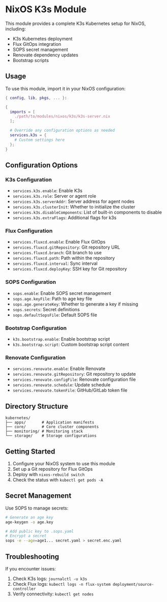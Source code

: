 # NixOS K3s Module

This module provides a complete K3s Kubernetes setup for NixOS, including:

- K3s Kubernetes deployment
- Flux GitOps integration
- SOPS secret management
- Renovate dependency updates
- Bootstrap scripts

## Usage

To use this module, import it in your NixOS configuration:

```nix
{ config, lib, pkgs, ... }:

{
  imports = [
    ./path/to/modules/nixos/k3s/k3s-server.nix
  ];

  # Override any configuration options as needed
  services.k3s = {
    # Custom settings here
  };
}
```

## Configuration Options

### K3s Configuration

- `services.k3s.enable`: Enable K3s
- `services.k3s.role`: Server or agent role
- `services.k3s.serverAddr`: Server address for agent nodes
- `services.k3s.clusterInit`: Whether to initialize the cluster
- `services.k3s.disableComponents`: List of built-in components to disable
- `services.k3s.extraFlags`: Additional flags for k3s

### Flux Configuration

- `services.fluxcd.enable`: Enable Flux GitOps
- `services.fluxcd.gitRepository`: Git repository URL
- `services.fluxcd.branch`: Git branch to use
- `services.fluxcd.path`: Path within the repository
- `services.fluxcd.interval`: Sync interval
- `services.fluxcd.deployKey`: SSH key for Git repository

### SOPS Configuration

- `sops.enable`: Enable SOPS secret management
- `sops.age.keyFile`: Path to age key file
- `sops.age.generateKey`: Whether to generate a key if missing
- `sops.secrets`: Secret definitions
- `sops.defaultSopsFile`: Default SOPS file

### Bootstrap Configuration

- `k3s.bootstrap.enable`: Enable bootstrap script
- `k3s.bootstrap.script`: Custom bootstrap script content

### Renovate Configuration

- `services.renovate.enable`: Enable Renovate
- `services.renovate.gitRepository`: Git repository to update
- `services.renovate.configFile`: Renovate configuration file
- `services.renovate.schedule`: Update schedule
- `services.renovate.tokenFile`: GitHub/GitLab token file

## Directory Structure

```
kubernetes/
├── apps/       # Application manifests
├── core/       # Core cluster components
├── monitoring/ # Monitoring stack
└── storage/    # Storage configurations
```

## Getting Started

1. Configure your NixOS system to use this module
2. Set up a Git repository for Flux GitOps
3. Deploy with `nixos-rebuild switch`
4. Check the status with `kubectl get pods -A`

## Secret Management

Use SOPS to manage secrets:

```bash
# Generate an age key
age-keygen -o age.key

# Add public key to .sops.yaml
# Encrypt a secret
sops -e --age=age1... secret.yaml > secret.enc.yaml
```

## Troubleshooting

If you encounter issues:

1. Check K3s logs: `journalctl -u k3s`
2. Check Flux logs: `kubectl logs -n flux-system deployment/source-controller`
3. Verify connectivity: `kubectl get nodes`
